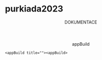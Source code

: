 # purkiada2023
<!DOCTYPE html>
<html lang="cs">
  <head></head>
  <body>
    <header>DOKUMENTACE</header>
    <center>appBuild</center>
    
    
    <appBuild title=""><appBuild>
  </body>
</html>
